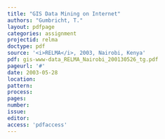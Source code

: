 ```yaml
---
title: "GIS Data Mining on Internet"
authors: "Gumbricht, T."
layout: pdfpage
categories: assignment
projectid: relma
doctype: pdf
source: '<i>RELMA</i>, 2003, Nairobi, Kenya'
pdf: gis-www-data_RELMA_Nairobi_200130526_tg.pdf
pageurl: '#'
date: 2003-05-28
location:
pattern:
process:
pages:
number:
issue:
editor:
access: 'pdfaccess'
---
```

